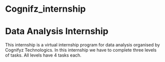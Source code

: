 # Cognifz_internship
# Data Analysis Internship
This internship is a virtual internship program for data analysis organised by Cognifyz Technologics. In this internship we have to complete three levels of tasks. All levels have 4 tasks each.
